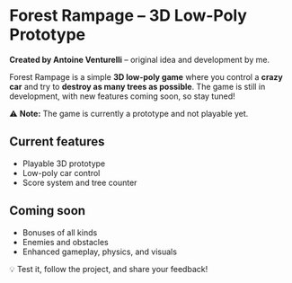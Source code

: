 # Forest Rampage – 3D Low-Poly Prototype

**Created by Antoine Venturelli** – original idea and development by me.

Forest Rampage is a simple **3D low-poly game** where you control a **crazy car** and try to **destroy as many trees as possible**. The game is still in development, with new features coming soon, so stay tuned!

⚠️ **Note:** The game is currently a prototype and not playable yet.

## Current features
- Playable 3D prototype  
- Low-poly car control  
- Score system and tree counter  

## Coming soon
- Bonuses of all kinds  
- Enemies and obstacles  
- Enhanced gameplay, physics, and visuals  

💡 Test it, follow the project, and share your feedback!
